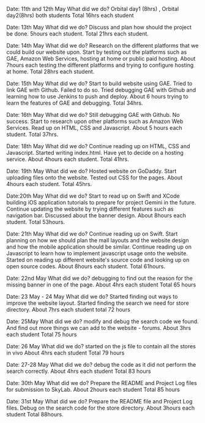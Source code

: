 Date: 11th and 12th May 
What did we do? Orbital day1 (8hrs) , Orbital day2(8hrs) both students
Total 16hrs each student

Date: 13th May
What did we do? Discuss and plan how should the project be done. 5hours each student.
Total 21hrs each student.

Date: 14th May
What did we do? Research on the different platforms that we could build our website upon. 
                Start by testing out the platforms such as GAE, Amazon Web Services, hosting at home
                or public paid hosting.
           		About 7hours each testing the different platforms and trying to configure hosting at home.
Total 28hrs each student.
           		
Date: 15th May
What did we do? Start to build website using GAE. Tried to link GAE with Github. Failed to do so. Tried debugging GAE
				with Github and learning how to use Jenkins to push and deploy. 
				About 6 hours trying to learn the features of GAE and debugging.
Total 34hrs. 

Date: 16th May
What did we do? Still debugging GAE with Github. No success. Start to research upon other platforms such as Amazon Web Services.
				Read up on HTML, CSS and Javascript. 
				About 5 hours each student.
Total 37hrs.

Date: 18th May
What did we do? Continue reading up on HTML, CSS and Javascript. Started writing index.html. Have yet to decide on a hosting service.
				About 4hours each student.
Total 41hrs.

Date: 19th May
What did we do? Hosted website on GoDaddy. Start uploading files onto the website. Tested out CSS for the pages.
				About 4hours each student.
Total 45hrs.

Date:20th May
What did we do? Start to read up on Swift and XCode building iOS application tutorials to prepare for project Gemini in the future.
				Continue updating the website by trying different features such as navigation bar. Discussed about the banner design.
				About 8hours each student.
Total 53hours.

Date: 21th May
What did we do? Continue reading up on Swift. Start planning on how we should plan the mall layouts and the website design and how the mobile
				application should be similar. Continue reading up on Javascript to learn how to implement javascript usage onto the website. 
				Started on reading up different website's source code and looking up on open source codes.
				About 8hours each student.
Total 61hours.

Date: 22nd May
What did we do? debugging to find out the reason for the missing banner in one of the page. 
				About 4hrs each student
Total 65 hours

Date: 23 May - 24 May 
What did we do? Started finding out ways to improve the website layout. Started finding the search we need for store directory. 
				About 7hrs each student
total 72 hours

Date: 25May
What did we do? modify and debug the search code we found. And find out more things we can add to the website - forums. 
				About 3hrs each student
Total 75 hours

Date: 26 May 
What did we do? started on the js file to contain all the stores in vivo 
				About 4hrs each student
Total 79 hours

Date: 27-28 May 
What did we do? debug the code as it did not perform the search correctly.
				About 4hrs each student
Total 83 hours

Date: 30th May
What did we do? Prepare the README and Project Log files for submission to SkyLab.
				About 2hours each student
Total 85 hours

Date: 31st May
What did we do? Prepare the README file and Project Log files. Debug on the search code for the store directory.
				About 3hours each student
Total 88hours.


